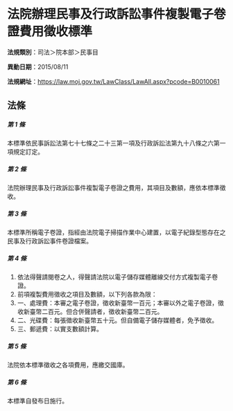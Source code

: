 # 法院辦理民事及行政訴訟事件複製電子卷證費用徵收標準

**法規類別**：司法＞院本部＞民事目

**異動日期**：2015/08/11  

**法規網址**：https://law.moj.gov.tw/LawClass/LawAll.aspx?pcode=B0010061





## 法條
##### 第 1 條
本標準依民事訴訟法第七十七條之二十三第一項及行政訴訟法第九十八條之六第一項規定訂定。

##### 第 2 條
法院辦理民事及行政訴訟事件複製電子卷證之費用，其項目及數額，應依本標準徵收。

##### 第 3 條
本標準所稱電子卷證，指經由法院電子掃描作業中心建置，以電子紀錄型態存在之民事及行政訴訟事件卷證檔案。

##### 第 4 條
1. 依法得聲請閱卷之人，得聲請法院以電子儲存媒體離線交付方式複製電子卷證。
1. 前項複製費用徵收之項目及數額，以下列各款為限：
1. 一、處理費：本審之電子卷證，徵收新臺幣一百元；本審以外之電子卷證，徵收新臺幣二百元。但合併聲請者，徵收新臺幣二百元。
1. 二、光碟費：每張徵收新臺幣五十元。但自備電子儲存媒體者，免予徵收。
1. 三、郵遞費：以實支數額計算。

##### 第 5 條
法院依本標準徵收之各項費用，應繳交國庫。

##### 第 6 條
本標準自發布日施行。


